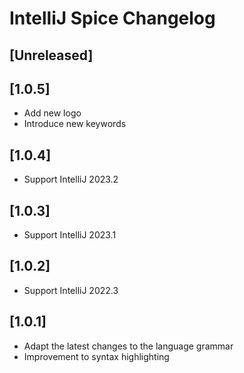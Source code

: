 # IntelliJ Spice Changelog

## [Unreleased]

## [1.0.5]
- Add new logo
- Introduce new keywords

## [1.0.4]
- Support IntelliJ 2023.2

## [1.0.3]
- Support IntelliJ 2023.1

## [1.0.2]
- Support IntelliJ 2022.3

## [1.0.1]
- Adapt the latest changes to the language grammar
- Improvement to syntax highlighting